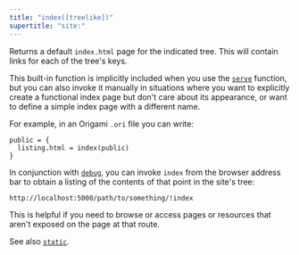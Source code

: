 ```yaml
---
title: "index([treelike])"
supertitle: "site:"
---
```


Returns a default `index.html` page for the indicated tree. This will contain links for each of the tree's keys.

This built-in function is implicitly included when you use the [`serve`](serve.html) function, but you can also invoke it manually in situations where you want to explicitly create a functional index page but don't care about its appearance, or want to define a simple index page with a different name.

For example, in an Origami `.ori` file you can write:

```
public = {
  listing.html = index(public)
}
```

In conjunction with [`debug`](debug.html), you can invoke `index` from the browser address bar to obtain a listing of the contents of that point in the site's tree:

```
http://localhost:5000/path/to/something/!index
```

This is helpful if you need to browse or access pages or resources that aren't exposed on the page at that route.

See also [`static`](static.html).
